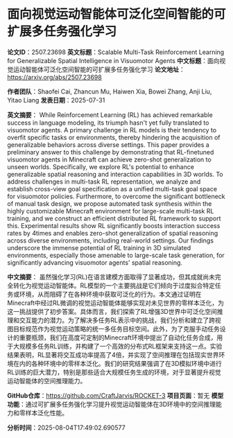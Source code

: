 # 面向视觉运动智能体可泛化空间智能的可扩展多任务强化学习

**论文ID**：2507.23698
**英文标题**：Scalable Multi-Task Reinforcement Learning for Generalizable Spatial   Intelligence in Visuomotor Agents
**中文标题**：面向视觉运动智能体可泛化空间智能的可扩展多任务强化学习
**论文地址**：https://arxiv.org/abs/2507.23698

**作者团队**：Shaofei Cai, Zhancun Mu, Haiwen Xia, Bowei Zhang, Anji Liu, Yitao Liang
**发表日期**：2025-07-31

**英文摘要**：
While Reinforcement Learning (RL) has achieved remarkable success in language
modeling, its triumph hasn't yet fully translated to visuomotor agents. A
primary challenge in RL models is their tendency to overfit specific tasks or
environments, thereby hindering the acquisition of generalizable behaviors
across diverse settings. This paper provides a preliminary answer to this
challenge by demonstrating that RL-finetuned visuomotor agents in Minecraft can
achieve zero-shot generalization to unseen worlds. Specifically, we explore
RL's potential to enhance generalizable spatial reasoning and interaction
capabilities in 3D worlds. To address challenges in multi-task RL
representation, we analyze and establish cross-view goal specification as a
unified multi-task goal space for visuomotor policies. Furthermore, to overcome
the significant bottleneck of manual task design, we propose automated task
synthesis within the highly customizable Minecraft environment for large-scale
multi-task RL training, and we construct an efficient distributed RL framework
to support this. Experimental results show RL significantly boosts interaction
success rates by 4times and enables zero-shot generalization of spatial
reasoning across diverse environments, including real-world settings. Our
findings underscore the immense potential of RL training in 3D simulated
environments, especially those amenable to large-scale task generation, for
significantly advancing visuomotor agents' spatial reasoning.

**中文摘要**：
虽然强化学习(RL)在语言建模方面取得了显著成功，但其成就尚未完全转化为视觉运动智能体。RL模型的一个主要挑战是它们倾向于过度拟合特定任务或环境，从而阻碍了在各种环境中获取可泛化的行为。本文通过证明在Minecraft中经过RL微调的视觉运动智能体能够实现对未见世界的零样本泛化，为这一挑战提供了初步答案。具体而言，我们探索了RL增强3D世界中可泛化空间推理和交互能力的潜力。为了解决多任务RL表示中的挑战，我们分析和建立了跨视图目标规范作为视觉运动策略的统一多任务目标空间。此外，为了克服手动任务设计的重要瓶颈，我们在高度可定制的Minecraft环境中提出了自动化任务合成，用于大规模多任务RL训练，并构建了一个高效的分布式RL框架来支持这一点。实验结果表明，RL显著将交互成功率提高了4倍，并实现了空间推理在包括现实世界环境在内的各种环境中的零样本泛化。我们的研究结果强调了在3D模拟环境中进行RL训练的巨大潜力，特别是那些适合大规模任务生成的环境，对于显著提升视觉运动智能体的空间推理能力。

**GitHub仓库**：https://github.com/CraftJarvis/ROCKET-3
**项目页面**：暂无
**模型功能**：通过可扩展多任务强化学习提升视觉运动智能体在3D环境中的空间推理能力和零样本泛化性能。

**分析时间**：2025-08-04T17:49:02.690577
